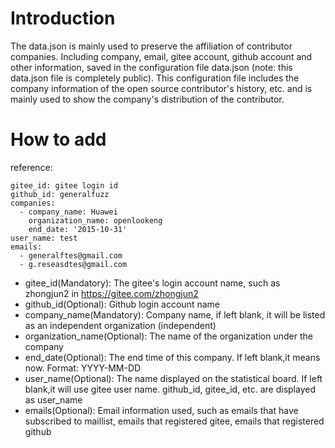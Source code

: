 
# Introduction

The data.json is mainly used to preserve the affiliation of contributor companies. Including company, email, gitee account, github account and other information, saved in the configuration file data.json (note: this data.json file is completely public).
This configuration file includes the company information of the open source contributor's history, etc. and is mainly used to show the company's distribution of the contributor.


# How to add

reference:

```
gitee_id: gitee login id
github_id: generalfuzz
companies:
  - company_name: Huawei
    organization_name: openlookeng
    end_date: '2015-10-31'
user_name: test
emails:
  - generalftes@gmail.com
  - g.reseasdtes@gmail.com
```


- gitee_id(Mandatory): The gitee's login account name, such as zhongjun2 in https://gitee.com/zhongjun2
- github_id(Optional): Github login account name
- company_name(Mandatory): Company name, if left blank, it will be listed as an independent organization (independent)
- organization_name(Optional): The name of the organization under the company
- end_date(Optional): The end time of this company. If left blank,it means now. Format: YYYY-MM-DD
- user_name(Optional): The name displayed on the statistical board. If left blank,it will use gitee user name. github_id, gitee_id, etc. are displayed as user_name
- emails(Optional): Email information used, such as emails that have subscribed to maillist, emails that registered gitee, emails that registered github

